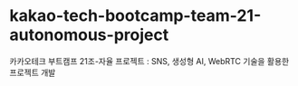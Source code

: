# kakao-tech-bootcamp-team-21-autonomous-project
카카오테크 부트캠프 21조-자율 프로젝트 : SNS, 생성형 AI, WebRTC 기술을 활용한 프로젝트 개발
